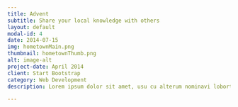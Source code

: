 ```yaml
---
title: Advent
subtitle: Share your local knowledge with others
layout: default
modal-id: 4
date: 2014-07-15
img: hometownMain.png
thumbnail: hometownThumb.png
alt: image-alt
project-date: April 2014
client: Start Bootstrap
category: Web Development
description: Lorem ipsum dolor sit amet, usu cu alterum nominavi lobortis. At duo novum diceret. Tantas apeirian vix et, usu sanctus postulant inciderint ut, populo diceret necessitatibus in vim. Cu eum dicam feugiat noluisse.

---
```

